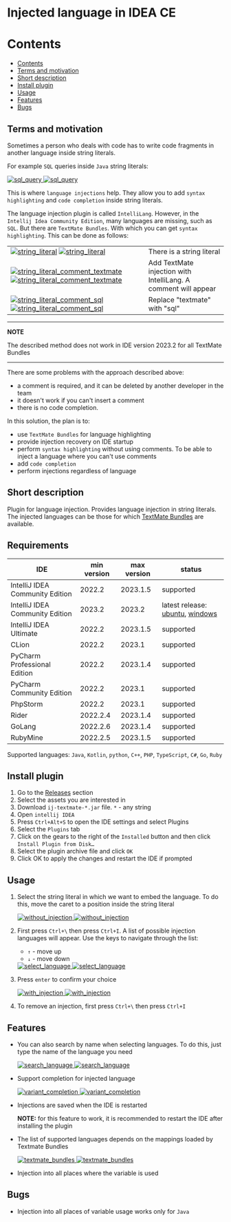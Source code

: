 # Injected language in IDEA CE

# Contents

- [Contents](#contents)
- [Terms and motivation](#terms-and-motivation)
- [Short description](#short-description)
- [Install plugin](#install-plugin)
- [Usage](#usage)
- [Features](#features)
- [Bugs](#bugs)

## Terms and motivation

Sometimes a person who deals with code has to write code fragments in another language inside string literals.

For example `SQL` queries inside `Java` string literals:

<a href="https://github.com/SuduIDE/ij-textmate#gh-dark-mode-only">
  <img src="images/dark/spring_petclinic.png" alt="sql_query" />
</a>

<a href="https://github.com/SuduIDE/ij-textmate#gh-light-mode-only">
  <img src="images/light/spring_petclinic.png" alt="sql_query" />
</a>

This is where `language injections` help. They allow you to add `syntax highlighting` and `code completion` inside
string literals.

The language injection plugin is called `IntelliLang`. However, in the `Intellij Idea Community Edition`, many languages
are missing, such as `SQL`. But there are `TextMate Bundles`. With which you can get `syntax highlighting`. This can be
done as follows:
<table>
  <tr>
    <td>
        <a href="https://github.com/SuduIDE/ij-textmate#gh-dark-mode-only"><img src="images/dark/string_literal.png" alt="string_literal" /></a>
        <a href="https://github.com/SuduIDE/ij-textmate#gh-light-mode-only"><img src="images/light/string_literal.png" alt="string_literal" /></a>
    </td>
    <td> There is a string literal </td>
  </tr>
  <tr>
    <td>
        <a href="https://github.com/SuduIDE/ij-textmate#gh-dark-mode-only"><img src="images/dark/string_literal_comment_textmate.png" alt="string_literal_comment_textmate" /></a>
        <a href="https://github.com/SuduIDE/ij-textmate#gh-light-mode-only"><img src="images/light/string_literal_comment_textmate.png" alt="string_literal_comment_textmate" /></a>
    </td>
    <td> Add TextMate injection with IntelliLang. A comment will appear </td>
  </tr>
  <tr>
    <td>
        <a href="https://github.com/SuduIDE/ij-textmate#gh-dark-mode-only"><img src="images/dark/string_literal_comment_sql.png" alt="string_literal_comment_sql" /></a>
        <a href="https://github.com/SuduIDE/ij-textmate#gh-light-mode-only"><img src="images/light/string_literal_comment_sql.png" alt="string_literal_comment_sql" /></a>
    </td>
    <td> Replace "textmate" with "sql" </td>
  </tr>
</table>

---
**NOTE**

The described method does not work in IDE version 2023.2 for all TextMate Bundles

---

There are some problems with the approach described above:

- a comment is required, and it can be deleted by another developer in the team
- it doesn't work if you can't insert a comment
- there is no code completion.

In this solution, the plan is to:

- use `TextMate Bundles` for language highlighting
- provide injection recovery on IDE startup
- perform `syntax highlighting` without using comments. To be able to inject a language where you can't use comments
- add `code completion`
- perform injections regardless of language

## Short description

Plugin for language injection. Provides language injection in string literals. The injected languages can be those for
which [TextMate Bundles](https://www.jetbrains.com/help/webstorm/tutorial-using-textmate-bundles.html) are available.

## Requirements

| IDE                             | min version | max version | status                                                                                                                                                                                                                                                                         |
|---------------------------------|-------------|-------------|--------------------------------------------------------------------------------------------------------------------------------------------------------------------------------------------------------------------------------------------------------------------------------|
| IntelliJ IDEA Community Edition | 2022.2      | 2023.1.5    | supported                                                                                                                                                                                                                                                                      |
| IntelliJ IDEA Community Edition | 2023.2      | 2023.2      | latest release: [ubuntu](https://github.com/SuduIDE/ij-textmate/releases/tag/ij-textmate-plugin-ubuntu-latest-java-19-v0.1.5-intellij_2023.2), [windows](https://github.com/SuduIDE/ij-textmate/releases/tag/ij-textmate-plugin-windows-latest-java-19-v0.1.5-intellij_2023.2) |
| IntelliJ IDEA Ultimate          | 2022.2      | 2023.1.5    | supported                                                                                                                                                                                                                                                                      |
| CLion                           | 2022.2      | 2023.1      | supported                                                                                                                                                                                                                                                                      |
| PyCharm Professional Edition    | 2022.2      | 2023.1.4    | supported                                                                                                                                                                                                                                                                      |
| PyCharm Community Edition       | 2022.2      | 2023.1      | supported                                                                                                                                                                                                                                                                      |
| PhpStorm                        | 2022.2      | 2023.1      | supported                                                                                                                                                                                                                                                                      |
| Rider                           | 2022.2.4    | 2023.1.4    | supported                                                                                                                                                                                                                                                                      |
| GoLang                          | 2022.2.6    | 2023.1.4    | supported                                                                                                                                                                                                                                                                      |
| RubyMine                        | 2022.2.5    | 2023.1.5    | supported                                                                                                                                                                                                                                                                      |

Supported languages: `Java`, `Kotlin`, `python`, `C++`, `PHP`, `TypeScript`, `C#`, `Go`, `Ruby`

## Install plugin

1. Go to the [Releases](https://github.com/SuduIDE/ij-textmate) section
2. Select the assets you are interested in
3. Download `ij-textmate-*.jar` file. `*` - any string
4. Open `intellij IDEA`
5. Press `Ctrl+Alt+S` to open the IDE settings and select Plugins
6. Select the `Plugins` tab
7. Click on the gears to the right of the `Installed` button and then click `Install Plugin from Disk…`
8. Select the plugin archive file and click `OK`
9. Click OK to apply the changes and restart the IDE if prompted

## Usage

1. Select the string literal in which we want to embed the language. To do this, move the caret to a position inside the
   string literal

    <a href="https://github.com/SuduIDE/ij-textmate#gh-dark-mode-only">
      <img src="images/dark/without_injection.png" alt="without_injection" />
    </a>

    <a href="https://github.com/SuduIDE/ij-textmate#gh-light-mode-only">
      <img src="images/light/without_injection.png" alt="without_injection" />
    </a>

2. First press `Ctrl+\` then press `Ctrl+I`. A list of possible injection languages will appear. Use the keys to
   navigate through the list:
    - `↑` - move up
    - `↓` - move down

    <a href="https://github.com/SuduIDE/ij-textmate#gh-dark-mode-only">
      <img src="images/dark/select_language.png" alt="select_language" />
    </a>

    <a href="https://github.com/SuduIDE/ij-textmate#gh-light-mode-only">
      <img src="images/light/select_language.png" alt="select_language" />
    </a>

3. Press `enter` to confirm your choice

   <a href="https://github.com/SuduIDE/ij-textmate#gh-dark-mode-only">
     <img src="images/dark/with_injection.png" alt="with_injection" />
   </a>

   <a href="https://github.com/SuduIDE/ij-textmate#gh-light-mode-only">
     <img src="images/light/with_injection.png" alt="with_injection" />
   </a>   

4. To remove an injection, first press `Ctrl+\` then press `Ctrl+I`

## Features

- You can also search by name when selecting languages. To do this, just type the name of the language you need

  <a href="https://github.com/SuduIDE/ij-textmate#gh-dark-mode-only">
    <img src="images/dark/search_language.png" alt="search_language" />
  </a>

  <a href="https://github.com/SuduIDE/ij-textmate#gh-light-mode-only">
    <img src="images/light/search_language.png" alt="search_language" />
  </a>

- Support completion for injected language

  <a href="https://github.com/SuduIDE/ij-textmate#gh-dark-mode-only">
    <img src="images/dark/variant_completion.png" alt="variant_completion" />
  </a>

  <a href="https://github.com/SuduIDE/ij-textmate#gh-light-mode-only">
    <img src="images/light/variant_completion.png" alt="variant_completion" />
  </a>

- Injections are saved when the IDE is restarted

  **NOTE:**
  for this feature to work, it is recommended to restart the IDE after installing the plugin


- The list of supported languages depends on the mappings loaded by Textmate Bundles

  <a href="https://github.com/SuduIDE/ij-textmate#gh-dark-mode-only">
    <img src="images/dark/textmate_bundles.png" alt="textmate_bundles" />
  </a>

  <a href="https://github.com/SuduIDE/ij-textmate#gh-light-mode-only">
    <img src="images/light/textmate_bundles.png" alt="textmate_bundles" />
  </a>

- Injection into all places where the variable is used

## Bugs

- Injection into all places of variable usage works only for `Java`

